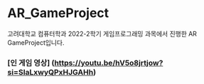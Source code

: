 # AR_GameProject

고려대학교 컴퓨터학과 2022-2학기 게임프로그래밍 과목에서 진행한 AR GameProject입니다.

### [인 게임 영상] (https://youtu.be/hV5o8jrtjow?si=SIaLxwyQPxHJGAHh)
